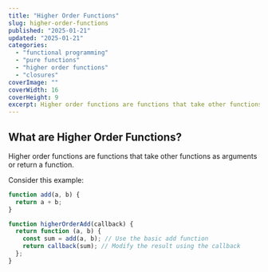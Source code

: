 ```yaml
---
title: "Higher Order Functions"
slug: higher-order-functions
published: "2025-01-21"
updated: "2025-01-21"
categories:
  - "functional programming"
  - "pure functions"
  - "higher order functions"
  - "closures"
coverImage: ""
coverWidth: 16
coverHeight: 9
excerpt: Higher order functions are functions that take other functions as arguments or return a function.
---
```


## What are Higher Order Functions?

Higher order functions are functions that take other functions as arguments or return a function.

Consider this example: 

```javascript
function add(a, b) {
  return a + b;
}

function higherOrderAdd(callback) {
  return function (a, b) {
    const sum = add(a, b); // Use the basic add function
    return callback(sum); // Modify the result using the callback
  };
}
```
